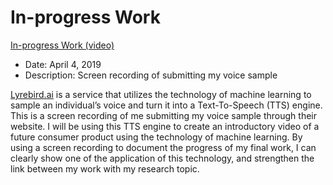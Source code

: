 # In-progress Work

[In-progress Work (video)](https://raw.githubusercontent.com/Steve-luo/new-media-research/master/idea-101/in_progress.mp4)

* Date: April 4, 2019
* Description: Screen recording of submitting my voice sample

[Lyrebird.ai](https://lyrebird.ai) is a service that utilizes the technology of machine learning to sample an individual’s voice and turn it into a Text-To-Speech (TTS) engine. This is a screen recording of me submitting my voice sample through their website. I will be using this TTS engine to create an introductory video of a future consumer product using the technology of machine learning. By using a screen recording to document the progress of my final work, I can clearly show one of the application of this technology, and strengthen the link between my work with my research topic. 